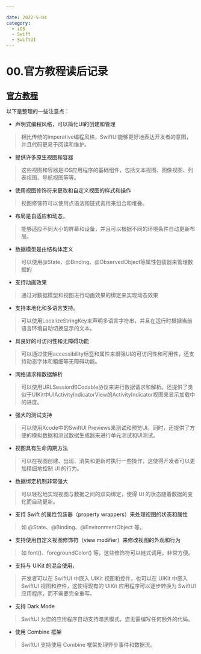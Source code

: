 ```yaml
---
 
date: 2022-5-04
category:
  - iOS
  - Swift
  - SwiftUI
---
```


# 00.官方教程读后记录

## [官方教程](https://developer.apple.com/tutorials/swiftui)

以下是整理的一些注意点：
- 声明式编程风格，可以简化UI的创建和管理
> 相比传统的imperative编程风格，SwiftUI能够更好地表达开发者的意图，并且代码更易于阅读和维护。

- 提供许多原生视图和容器
> 这些视图和容器是iOS应用程序的基础组件，包括文本视图、图像视图、列表视图、导航视图等等。

- 使用视图修饰符来更改和自定义视图的样式和操作
> 视图修饰符可以使用点语法和链式调用来组合和堆叠。

- 布局是自适应和动态，
> 能够适应不同大小的屏幕和设备，并且可以根据不同的环境条件自动更新布局。

- 数据模型是由结构体定义
> 可以使用@State、@Binding、@ObservedObject等属性包装器来管理数据的

- 支持动画效果
> 通过对数据模型和视图进行动画效果的绑定来实现动态效果

- 支持本地化和多语言支持。
> 可以使用LocalizeStringKey来声明多语言字符串，并且在运行时根据当前语言环境自动切换显示的文本。

- 具良好的可访问性和无障碍功能
> 可以通过使用accessibility标签和属性来增强UI的可访问性和可用性，还支持动态字体和粗细等无障碍功能。

- 网络请求和数据解析
> 可以使用URLSession和Codable协议来进行数据请求和解析。还提供了类似于UIKit中UIActivityIndicatorView的ActivityIndicator视图来显示加载中的进度。

- 强大的测试支持
> 可以使用Xcode中的SwiftUI Previews来测试和预览UI。同时，还提供了方便的模拟数据和测试数据生成器来进行单元测试和UI测试。

- 视图具有生命周期方法
> 可以在视图创建、出现、消失和更新时执行一些操作，这使得开发者可以更加精细地控制 UI 的行为。

- 数据绑定机制非常强大
> 可以轻松地实现视图与数据之间的双向绑定，使得 UI 的状态随着数据的变化而自动更新。

- 支持 Swift 的属性包装器（property wrappers）来处理视图的状态和属性
> 如 @State、@Binding、@EnvironmentObject 等。

- 支持使用自定义视图修饰符（view modifier）来修改视图的外观和行为
> 如 font()、foregroundColor() 等，这些修饰符可以链式调用，非常方便。

- 支持与 UIKit 的混合使用，
> 开发者可以在 SwiftUI 中嵌入 UIKit 视图和控件，也可以在 UIKit 中嵌入 SwiftUI 视图和控件，这使得现有的 UIKit 应用程序可以逐步转换为 SwiftUI 应用程序，而不需要完全重写。

- 支持 Dark Mode
> SwiftUI 为您的应用程序自动支持暗黑模式，您无需编写任何额外的代码。

- 使用 Combine 框架
> SwiftUI 支持使用 Combine 框架处理异步事件和数据流。